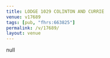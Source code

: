 ```yaml
---
title: LODGE 1029 COLINTON AND CURRIE
venue: v17689
tags: [pub, "fhrs:663825"]
permalink: /v/17689/
layout: venue
---
```

null